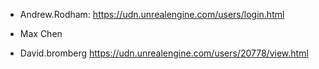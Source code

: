 - Andrew.Rodham: <https://udn.unrealengine.com/users/login.html>

- Max Chen

- David.bromberg <https://udn.unrealengine.com/users/20778/view.html>
